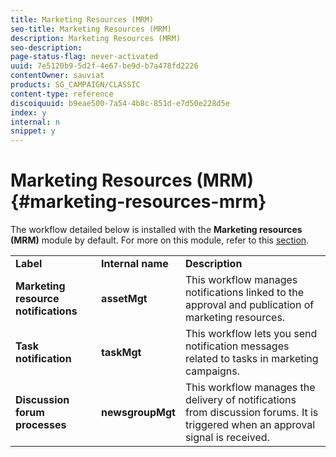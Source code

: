 ```yaml
---
title: Marketing Resources (MRM)
seo-title: Marketing Resources (MRM)
description: Marketing Resources (MRM)
seo-description: 
page-status-flag: never-activated
uuid: 7e5120b9-5d2f-4e67-be9d-b7a478fd2226
contentOwner: sauviat
products: SG_CAMPAIGN/CLASSIC
content-type: reference
discoiquuid: b9eae500-7a54-4b8c-851d-e7d50e228d5e
index: y
internal: n
snippet: y
---
```


# Marketing Resources (MRM){#marketing-resources-mrm}

The workflow detailed below is installed with the **Marketing resources (MRM)** module by default. For more on this module, refer to this [section](../../campaign/using/designing-marketing-campaigns.md).

<table> 
 <tbody> 
  <tr> 
   <td> <strong>Label</strong><br /> </td> 
   <td> <strong>Internal name</strong><br /> </td> 
   <td> <strong>Description</strong><br /> </td> 
  </tr> 
  <tr> 
   <td> <strong>Marketing resource notifications</strong><br /> </td> 
   <td> <strong>assetMgt</strong><br /> </td> 
   <td> This workflow manages notifications linked to the approval and publication of marketing resources. <br /> </td> 
  </tr> 
  <tr> 
   <td> <strong>Task notification</strong><br /> </td> 
   <td> <strong>taskMgt</strong><br /> </td> 
   <td> This workflow lets you send notification messages related to tasks in marketing campaigns.<br /> </td> 
  </tr> 
  <tr> 
   <td> <strong>Discussion forum processes</strong><br /> </td> 
   <td> <strong>newsgroupMgt</strong><br /> </td> 
   <td> This workflow manages the delivery of notifications from discussion forums. It is triggered when an approval signal is received.<br /> </td> 
  </tr> 
 </tbody> 
</table>

